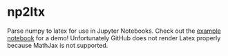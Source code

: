 # np2ltx
Parse numpy to latex for use in Jupyter Notebooks.
Check out the [example notebook](np2ltx.ipynb) for a demo!
Unfortunately GitHub does not render Latex properly because MathJax is not supported.
